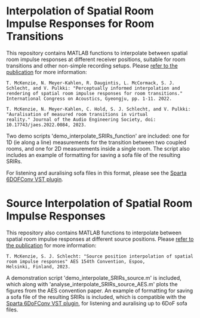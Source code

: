 # Interpolation of Spatial Room Impulse Responses for Room Transitions

This repository contains MATLAB functions to interpolate between spatial room impulse responses at different receiver positions, suitable for room transitions and other non-simple recording setups. 
Please [refer to the publication](https://www.researchgate.net/publication/364829625_Perceptually_informed_interpolation_and_rendering_of_spatial_room_impulse_responses_for_room_transitions) for more information:
   
   ```
T. McKenzie, N. Meyer-Kahlen, R. Daugintis, L. McCormack, S. J. Schlecht, and V. Pulkki: "Perceptually informed interpolation and  
rendering of spatial room impulse responses for room transitions." International Congress on Acoustics, Gyeongju, pp. 1-11. 2022.
   ```
```
T. McKenzie, N. Meyer-Kahlen, C. Hold, S. J. Schlecht, and V. Pulkki: "Auralisation of measured room transitions in virtual
reality." Journal of the Audio Engineering Society, doi: 10.17743/jaes.2022.0084, 2023.
```
   
Two demo scripts 'demo_interpolate_SRIRs_function' are included: one for 1D (ie along a line) measurements for the transition between two coupled rooms, and one for 2D measurements inside a single room. The script also includes an example of formatting for saving a sofa file of the resulting SRIRs. 

For listening and auralising sofa files in this format, please see the [Sparta 6DOFConv VST plugin](https://leomccormack.github.io/sparta-site/docs/plugins/sparta-suite/#6dofconv). 

# Source Interpolation of Spatial Room Impulse Responses

This repository also contains MATLAB functions to interpolate between spatial room impulse responses at different source positions. 
Please [refer to the publication](https://www.comingsoon.com) for more information:
   
   ```
T. McKenzie, S. J. Schlecht: "Source position interpolation of spatial room impulse responses" AES 154th Convention, Espoo, 
Helsinki, Finland, 2023. 
   ```
   
A demonstration script 'demo_interpolate_SRIRs_source.m' is included, which along with 'analyse_interpolate_SRIRs_source_AES.m' plots the figures from the AES convention paper. An example of formatting for saving a sofa file of the resulting SRIRs is included, which is compatible with the [Sparta 6DoFConv VST plugin](https://leomccormack.github.io/sparta-site/docs/plugins/sparta-suite/#6dofconv), for listening and auralising up to 6DoF sofa files.
